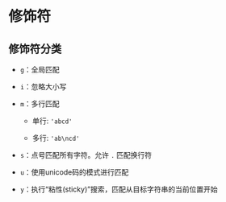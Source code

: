 # 修饰符

## 修饰符分类

+ `g`：全局匹配

+ `i`：忽略大小写

+ `m`：多行匹配

  + 单行: `'abcd'`

  + 多行: `'ab\ncd'`

+ `s`：点号匹配所有字符。允许 `.` 匹配换行符

+ `u`：使用unicode码的模式进行匹配

+ `y`：执行“粘性(sticky)”搜索，匹配从目标字符串的当前位置开始
